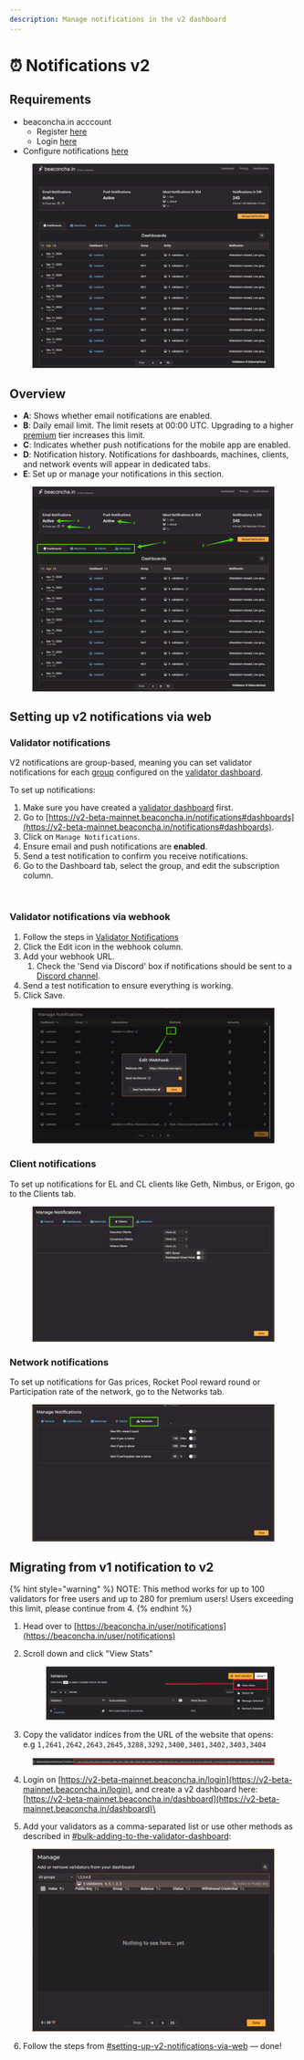 ```yaml
---
description: Manage notifications in the v2 dashboard
---
```


# ⏰ Notifications v2

## Requirements

* beaconcha.in acccount&#x20;
  * Register [here](https://beaconcha.in/register)
  * Login [here](https://v2-beta-mainnet.beaconcha.in/login)
* Configure notifications [here](https://v2-beta-mainnet.beaconcha.in/notifications)

<figure><img src="../.gitbook/assets/image (226).png" alt=""><figcaption></figcaption></figure>



## Overview

* **A**: Shows whether email notifications are enabled.
* **B**: Daily email limit. The limit resets at 00:00 UTC. Upgrading to a higher [premium](https://v2-beta-mainnet.beaconcha.in/pricing) tier increases this limit.
* **C**: Indicates whether push notifications for the mobile app are enabled.
* **D**: Notification history. Notifications for dashboards, machines, clients, and network events will appear in dedicated tabs.
* **E**: Set up or manage your notifications in this section.

<figure><img src="../.gitbook/assets/image (230).png" alt=""><figcaption></figcaption></figure>



## Setting up v2 notifications via web

### Validator notifications

V2 notifications are group-based, meaning you can set validator notifications for each [group](validator-groups.md) configured on the [validator dashboard](https://v2-beta-mainnet.beaconcha.in/dashboard).

To set up notifications:

1. Make sure you have created a [validator dashboard](https://v2-beta-mainnet.beaconcha.in/dashboard) first.
2. Go to [https://v2-beta-mainnet.beaconcha.in/notifications#dashboards](https://v2-beta-mainnet.beaconcha.in/notifications#dashboards).
3. Click on `Manage Notifications`.
4. Ensure email and push notifications are **enabled**.
5. Send a test notification to confirm you receive notifications.
6. Go to the Dashboard tab, select the group, and edit the subscription column.

<figure><img src="../.gitbook/assets/Export-1733926931270.gif" alt=""><figcaption></figcaption></figure>

### Validator notifications via webhook



1. Follow the steps in [Validator Notifications](wip-notifications-v2.md#validator-notifications)
2. Click the Edit icon in the webhook column.
3. Add your webhook URL.
   1. Check the 'Send via Discord' box if notifications should be sent to a [Discord channel](https://support.discord.com/hc/en-us/articles/228383668-Intro-to-Webhooks).
4. Send a test notification to ensure everything is working.
5. Click Save.

<figure><img src="../.gitbook/assets/image (5).png" alt=""><figcaption></figcaption></figure>

### Client notifications

To set up notifications for EL and CL clients like Geth, Nimbus, or Erigon, go to the Clients tab.

<figure><img src="../.gitbook/assets/image (1) (1).png" alt=""><figcaption></figcaption></figure>

### Network notifications

To set up notifications for Gas prices, Rocket Pool reward round or Participation rate of the network, go to the Networks tab.

<figure><img src="../.gitbook/assets/image (3) (1).png" alt=""><figcaption></figcaption></figure>

## Migrating from v1 notification to v2

{% hint style="warning" %}
NOTE: This method works for up to 100 validators for free users and up to 280 for premium users! Users exceeding this limit, please continue from 4.&#x20;
{% endhint %}

1. Head over to [https://beaconcha.in/user/notifications](https://beaconcha.in/user/notifications)
2.  Scroll down and click "View Stats"

    <figure><img src="../.gitbook/assets/image.png" alt=""><figcaption></figcaption></figure>


3. Copy the validator indices from the URL of the website that opens:\
   e.g `1,2641,2642,2643,2645,3288,3292,3400,3401,3402,3403,3404`

<figure><img src="../.gitbook/assets/image (2).png" alt=""><figcaption></figcaption></figure>

4. Login on [https://v2-beta-mainnet.beaconcha.in/login](https://v2-beta-mainnet.beaconcha.in/login), and create a v2 dashboard here: [https://v2-beta-mainnet.beaconcha.in/dashboard](https://v2-beta-mainnet.beaconcha.in/dashboard)\

5. Add your validators as a comma-separated list or use other methods as described in [#bulk-adding-to-the-validator-dashboard](manage-validators.md#bulk-adding-to-the-validator-dashboard "mention"):

<figure><img src="../.gitbook/assets/image (4).png" alt=""><figcaption></figcaption></figure>

6. Follow the steps from [#setting-up-v2-notifications-via-web](wip-notifications-v2.md#setting-up-v2-notifications-via-web "mention") — done!

